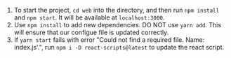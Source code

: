 
1. To start the project, `cd web` into the directory, and then run `npm install` and `npm start`. It will be available at `localhost:3000`.
2. Use `npm install` to add new dependencies. DO NOT use `yarn add`. This will ensure that our configue file is updated correctly.
3. If `yarn start` fails with error "Could not find a required file. Name: index.js'.", run `npm i -D react-scripts@latest` to update the react script.